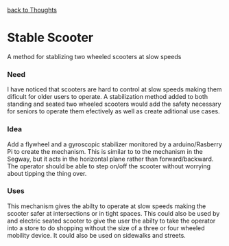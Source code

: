 [back to Thoughts](https://github.com/Marking-Time/Thoughts/tree/main)
# Stable Scooter
A method for stablizing two wheeled scooters at slow speeds
### Need
I have noticed that scooters are hard to control at slow speeds making them dificult for older users to operate.  A stabilization method added to both standing and seated two wheeled scooters would add the safety necessary for seniors to operate them efectively as well as create aditional use cases.
### Idea
Add a flywheel and a gyroscopic stabilizer monitored by a arduino/Rasberry Pi to create the mechanism. This is similar to to the mechanism in the Segway, but it acts in the horizontal plane rather than forward/backward. The operator should be able to step on/off the scooter without worrying about tipping the thing over.
### Uses
This mechanism gives the abilty to operate at slow speeds making the scooter safer at intersections or in tight spaces. This could also be used by and electric seated scooter to give the user the abilty to take the operator into a store to do shopping without the size of a three or four wheeled mobility device. It could also be used on sidewalks and streets.